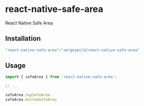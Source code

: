 # react-native-safe-area

React Native Safe Area

## Installation

```sh
"react-native-safe-area":"sergeymild/react-native-safe-area"
```

## Usage

```js
import { safeArea } from 'react-native-safe-area';

// ...

safeArea.topSafeArea
safeArea.bottomSafeArea
```
